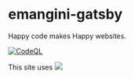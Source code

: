 # emangini-gatsby

Happy code makes Happy websites. 

[![CodeQL](https://github.com/edtbl76/emangini-gatsby/actions/workflows/codeql-analysis.yml/badge.svg)](https://github.com/edtbl76/emangini-gatsby/actions/workflows/codeql-analysis.yml)

This site uses
[![](http://structure101.com/static-content/images/s101_170.png)](http://structure101.com)
